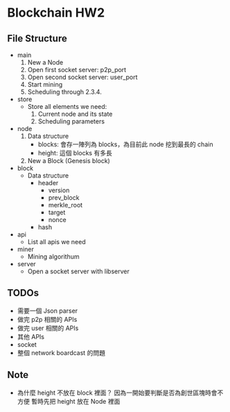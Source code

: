 # Blockchain HW2

## File Structure
- main
    1. New a Node
    2. Open first socket server: p2p_port
    3. Open second socket server: user_port
    4. Start mining
    5. Scheduling through 2.3.4.
- store
    - Store all elements we need:
        1. Current node and its state
        2. Scheduling parameters
- node
    1. Data structure
        - blocks: 會存一陣列為 blocks，為目前此 node 挖到最長的 chain
        - height: 這個 blocks 有多長
    2. New a Block (Genesis block)
- block
    - Data structure
        - header
            - version
            - prev_block
            - merkle_root
            - target
            - nonce
        - hash
- api
    - List all apis we need
- miner
    - Mining algorithum
- server
    - Open a socket server with libserver

## TODOs
- 需要一個 Json parser
- 做完 p2p 相關的 APIs
- 做完 user 相關的 APIs
- 其他 APIs
- socket
- 整個 network boardcast 的問題

## Note
- 為什麼 height 不放在 block 裡面？
    因為一開始要判斷是否為創世區塊時會不方便
    暫時先把 height 放在 Node 裡面